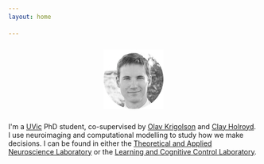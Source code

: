 ```yaml
---
layout: home

---
```

<div style="text-align:center"><img src ="/images/cameronsr.png" vspace="10" /></div>

I'm a [UVic](https://www.uvic.ca/) PhD student, co-supervised by [Olav Krigolson](http://www.olavkrigolson.com/) and [Clay Holroyd](https://www.uvic.ca/socialsciences/psychology/people/faculty-directory/holroydclay.php). I use neuroimaging and computational modelling to study how we make decisions. I can be found in either the [Theoretical and Applied Neuroscience Laboratory](http://www.tanlab.ca/) or the [Learning and Cognitive Control Laboratory](http://web.uvic.ca/~lccl/).
